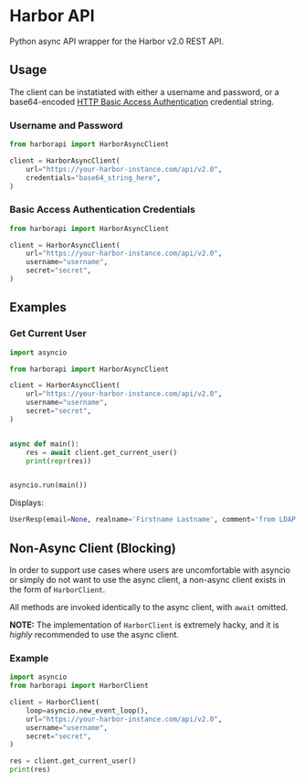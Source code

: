 # Harbor API

Python async API wrapper for the Harbor v2.0 REST API.

## Usage

The client can be instatiated with either a username and password, or a base64-encoded [HTTP Basic Access Authentication](https://en.wikipedia.org/wiki/Basic_access_authentication) credential string.

### Username and Password

```py
from harborapi import HarborAsyncClient

client = HarborAsyncClient(
    url="https://your-harbor-instance.com/api/v2.0",
    credentials="base64_string_here",
)
```

### Basic Access Authentication Credentials

```py
from harborapi import HarborAsyncClient

client = HarborAsyncClient(
    url="https://your-harbor-instance.com/api/v2.0",
    username="username",
    secret="secret",
)
```



## Examples

### Get Current User

```py
import asyncio

from harborapi import HarborAsyncClient

client = HarborAsyncClient(
    url="https://your-harbor-instance.com/api/v2.0",
    username="username",
    secret="secret",
)


async def main():
    res = await client.get_current_user()
    print(repr(res))


asyncio.run(main())
```

Displays:

```py
UserResp(email=None, realname='Firstname Lastname', comment='from LDAP.', user_id=123, username='firstname-lastname', sysadmin_flag=False, admin_role_in_auth=True, oidc_user_meta=None, creation_time=datetime.datetime(2022, 7, 1, 13, 19, 36, 26000, tzinfo=datetime.timezone.utc), update_time=datetime.datetime(2022, 7, 1, 13, 19, 36, 26000, tzinfo=datetime.timezone.utc))
```

## Non-Async Client (Blocking)

In order to support use cases where users are uncomfortable with asyncio or simply do not
want to use the async client, a non-async client exists in the form of `HarborClient`.

All methods are invoked identically to the async client, with `await` omitted.

**NOTE:** The implementation of `HarborClient` is extremely hacky, and it is _highly_ recommended to use the async client.

### Example

```py
import asyncio
from harborapi import HarborClient

client = HarborClient(
    loop=asyncio.new_event_loop(),
    url="https://your-harbor-instance.com/api/v2.0",
    username="username",
    secret="secret",
)

res = client.get_current_user()
print(res)
```